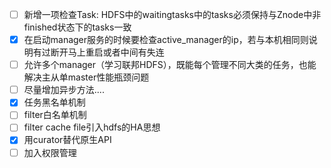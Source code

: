 * [ ] 新增一项检查Task: HDFS中的waitingtasks中的tasks必须保持与Znode中非finished状态下的tasks一致
* [x] 在启动manager服务的时候要检查active_manager的ip，若与本机相同则说明有过断开马上重启或者中间有失连
* [ ] 允许多个manager（学习联邦HDFS），既能每个管理不同大类的任务，也能解决主从单master性能瓶颈问题
* [ ] 尽量增加异步方法....
* [x] 任务黑名单机制
* [ ] filter白名单机制
* [ ] filter cache file引入hdfs的HA思想
* [x] 用curator替代原生API
* [ ] 加入权限管理